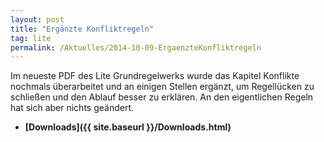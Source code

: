 ```yaml
---
layout: post
title: "Ergänzte Konfliktregeln"
tag: lite
permalink: /Aktuelles/2014-10-09-ErgaenzteKonfliktregeln
---
```



Im neueste PDF des Lite Grundregelwerks wurde das Kapitel Konflikte nochmals überarbeitet und an einigen Stellen ergänzt, um Regellücken zu schließen und den Ablauf besser zu erklären. An den eigentlichen Regeln hat sich aber nichts geändert.

- **[Downloads]({{ site.baseurl }}/Downloads.html)**



